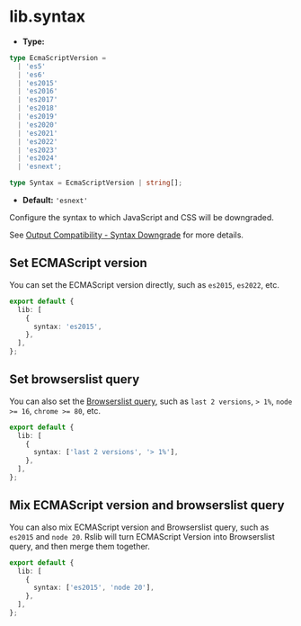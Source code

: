 # lib.syntax

* **Type:**

```ts
type EcmaScriptVersion =
  | 'es5'
  | 'es6'
  | 'es2015'
  | 'es2016'
  | 'es2017'
  | 'es2018'
  | 'es2019'
  | 'es2020'
  | 'es2021'
  | 'es2022'
  | 'es2023'
  | 'es2024'
  | 'esnext';

type Syntax = EcmaScriptVersion | string[];
```

* **Default:** `'esnext'`

Configure the syntax to which JavaScript and CSS will be downgraded.

See [Output Compatibility - Syntax Downgrade](/guide/advanced/output-compatibility.md) for more details.

## Set ECMAScript version

You can set the ECMAScript version directly, such as `es2015`, `es2022`, etc.

```ts title="rslib.config.ts"
export default {
  lib: [
    {
      syntax: 'es2015',
    },
  ],
};
```

## Set browserslist query

You can also set the [Browserslist query](https://browsersl.ist/), such as `last 2 versions`, `> 1%`, `node >= 16`, `chrome >= 80`, etc.

```ts title="rslib.config.ts"
export default {
  lib: [
    {
      syntax: ['last 2 versions', '> 1%'],
    },
  ],
};
```

## Mix ECMAScript version and browserslist query

You can also mix ECMAScript version and Browserslist query, such as `es2015` and `node 20`. Rslib will turn ECMAScript Version into Browserslist query, and then merge them together.

```ts title="rslib.config.ts"
export default {
  lib: [
    {
      syntax: ['es2015', 'node 20'],
    },
  ],
};
```
